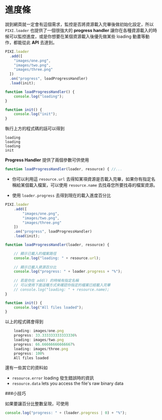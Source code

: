 # 進度條

說到網頁就一定會有這個需求，監控是否將資源載入完畢後做初始化設定，所以 `PIXI.loader` 也提供了一個很強大的 **progress handler** 讓你在各種資源載入的時候可以監控進度，或是你想要在某個資源載入後優先做某些 loading 動畫等動作，都能從此 **API** 去達到。

```js
PIXI.loader
  .add([
    "images/one.png",
    "images/two.png",
    "images/three.png"
  ])
  .on("progress", loadProgressHandler)
  .load(init);

function loadProgressHandler() {
    console.log("loading"); 
}

function init() {
    console.log("init");
}
```

執行上方的程式碼的話可以得到

    loading
    loading
    loading
    init
    
**Progress Handler** 提供了兩個參數可供使用

```js
function loadProgressHandler(loader, resource) { //...
```

* 你可以利用這 `resource.url` 去得知某項資源是否載入完畢，如果你有指定名稱給某個載入檔案，可以使用 `resource.name` 去找尋您所要找尋的檔案資源。

* 使用 `loader.progress` 去得到現在的載入進度百分比

```js
PIXI.loader
    .add([
        "images/one.png",
        "images/two.png",
        "images/three.png"
    ])
    .on("progress", loadProgressHandler)
    .load(init);

function loadProgressHandler(loader, resource) {

    // 顯示已載入的檔案路徑
    console.log("loading: " + resource.url); 
    
    // 顯示已載入資源百分比
    console.log("progress: " + loader.progress + "%"); 
    
    // 若是你在 add() 的時候有指定名稱
    // 可以使用下面這種方式來確認你指定的檔案已經載入完畢
    // console.log("loading: " + resource.name);
}

function init() {
    console.log("All files loaded");
}
```

以上的程式碼會得到

```js
    loading: images/one.png
    progress: 33.333333333333336%
    loading: images/two.png
    progress: 66.66666666666667%
    loading: images/three.png
    progress: 100%
    All files loaded
```

還有一些其它的資料如
* `resource.error` loading 發生錯誤時的資訊
* `resource.data` lets you access the file's raw binary data

###小技巧

如果要讓百分比整數呈現，可使用 

```js
console.log("progress: " + (loader.progress | 0) + "%");
``` 